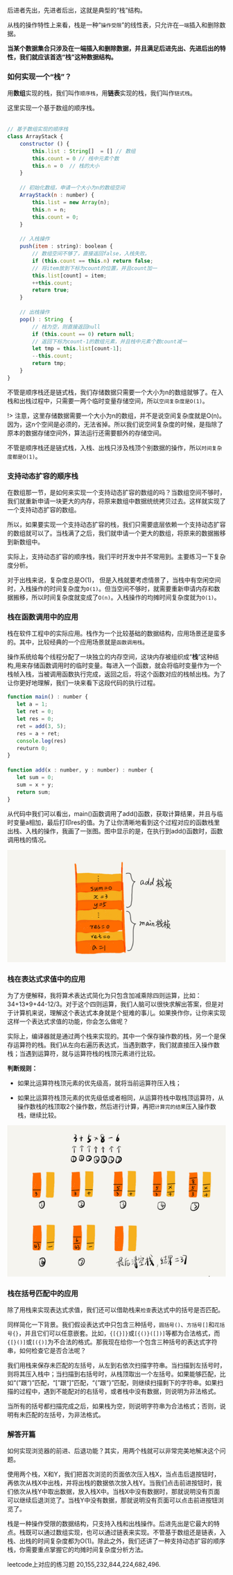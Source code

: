 
后进者先出，先进者后出，这就是典型的“栈”结构。

从栈的操作特性上来看，栈是一种“`操作受限`”的线性表，只允许在`一端`插入和删除数据。

**当某个数据集合只涉及在一端插入和删除数据，并且满足后进先出、先进后出的特性，我们就应该首选“栈”这种数据结构。**

### 如何实现一个“栈”？

用**数组**实现的栈，我们叫作`顺序栈`，用**链表**实现的栈，我们叫作`链式栈`。

这里实现一个基于数组的顺序栈。

~~~ javaScript

// 基于数组实现的顺序栈
class ArrayStack {
    constructor () {
        this.list : String[]  = [] // 数组
        this.count = 0 // 栈中元素个数
        this.n = 0  // 栈的大小
    }

    // 初始化数组，申请一个大小为n的数组空间
    ArrayStack(n : number) {
        this.list = new Array(n);
        this.n = n;
        this.count = 0;
    }

    // 入栈操作
    push(item : string): boolean {
        // 数组空间不够了，直接返回false，入栈失败。
        if (this.count == this.n) return false;
        // 将item放到下标为count的位置，并且count加一
        this.list[count] = item;
        ++this.count;
        return true;
    }
  
    // 出栈操作
    pop() : String  {
        // 栈为空，则直接返回null
        if (this.count == 0) return null;
        // 返回下标为count-1的数组元素，并且栈中元素个数count减一
        let tmp = this.list[count-1];
        --this.count;
        return tmp;
    }
}
~~~
不管是顺序栈还是链式栈，我们存储数据只需要一个大小为n的数组就够了。在入栈和出栈过程中，只需要一两个临时变量存储空间，所以`空间复杂度是O(1)`。

!> 注意，这里存储数据需要一个大小为n的数组，并不是说空间复杂度就是O(n)。因为，这n个空间是必须的，无法省掉。所以我们说空间复杂度的时候，是指除了原本的数据存储空间外，算法运行还需要额外的存储空间。

不管是顺序栈还是链式栈，入栈、出栈只涉及栈顶个别数据的操作，所以`时间复杂度都是O(1)`。




### 支持动态扩容的顺序栈

在数组那一节，是如何来实现一个支持动态扩容的数组的吗？当数组空间不够时，我们就重新申请一块更大的内存，将原来数组中数据统统拷贝过去。这样就实现了一个支持动态扩容的数组。

所以，如果要实现一个支持动态扩容的栈，我们只需要底层依赖一个支持动态扩容的数组就可以了。当栈满了之后，我们就申请一个更大的数组，将原来的数据搬移到新数组中。

实际上，支持动态扩容的顺序栈，我们平时开发中并不常用到。主要练习一下复杂度分析。

对于出栈来说，复杂度总是O(1)， 但是入栈就要考虑情景了，当栈中有空闲空间时，入栈操作的时间复杂度为`O(1)`。但当空间不够时，就需要重新申请内存和数据搬移，所以时间复杂度就变成了`O(n)`。入栈操作的均摊时间复杂度就为`O(1)`。





### 栈在函数调用中的应用

栈在软件工程中的实际应用。栈作为一个比较基础的数据结构，应用场景还是蛮多的。其中，比较经典的一个应用场景就是`函数调用栈`。

操作系统给每个线程分配了一块独立的内存空间，这块内存被组织成“**栈**”这种结构,用来存储函数调用时的临时变量。每进入一个函数，就会将临时变量作为一个栈帧入栈，当被调用函数执行完成，返回之后，将这个函数对应的栈帧出栈。为了让你更好地理解，我们一块来看下这段代码的执行过程。

~~~ javaScript
function main() : number {
   let a = 1; 
   let ret = 0;
   let res = 0;
   ret = add(3, 5);
   res = a + ret;
   console.log(res)
   reuturn 0;
}

function add(x : number, y : number) : number {
   let sum = 0;
   sum = x + y;
   return sum;
}
~~~

从代码中我们可以看出，main()函数调用了add()函数，获取计算结果，并且与临时变量a相加，最后打印res的值。为了让你清晰地看到这个过程对应的函数栈里出栈、入栈的操作，我画了一张图。图中显示的是，在执行到add()函数时，函数调用栈的情况。

![执行函数的栈帧流程或栈在函数调用中的应用](./Imgs/8_1.png)

### 栈在表达式求值中的应用

为了方便解释，我将算术表达式简化为只包含加减乘除四则运算，比如：34+13*9+44-12/3。对于这个四则运算，我们人脑可以很快求解出答案，但是对于计算机来说，理解这个表达式本身就是个挺难的事儿。如果换作你，让你来实现这样一个表达式求值的功能，你会怎么做呢？

实际上，编译器就是通过两个栈来实现的。其中一个保存操作数的栈，另一个是保存运算符的栈。我们从左向右遍历表达式，当遇到数字，我们就直接压入操作数栈；当遇到运算符，就与运算符栈的栈顶元素进行比较。

**判断规则：**

- 如果比运算符栈顶元素的优先级高，就将当前运算符压入栈；

- 如果比运算符栈顶元素的优先级低或者相同，从运算符栈中取栈顶运算符，从操作数栈的栈顶取2个操作数，然后进行计算，再把`计算完的结果`压入操作数栈，继续比较。

![编译器如何利用栈来实现表达式求值](./Imgs/8_2.png)


### 栈在括号匹配中的应用

除了用栈来实现表达式求值，我们还可以借助栈来`检查`表达式中的括号是否匹配。

同样简化一下背景。我们假设表达式中只包含三种括号，`圆括号()`、`方括号[]`和`花括号{}`，并且它们可以任意嵌套。比如，`{[{}]}`或`[{()}([])]`等都为合法格式，而`{[}()]`或`[({)]`为不合法的格式。那我现在给你一个包含三种括号的表达式字符串，如何检查它是否合法呢？

我们用栈来保存未匹配的左括号，从左到右依次扫描字符串。当扫描到左括号时，则将其压入栈中；当扫描到右括号时，从栈顶取出一个左括号。如果能够匹配，比如“(”跟“)”匹配，“[”跟“]”匹配，“{”跟“}”匹配，则继续扫描剩下的字符串。如果扫描的过程中，遇到不能配对的右括号，或者栈中没有数据，则说明为非法格式。

当所有的括号都扫描完成之后，如果栈为空，则说明字符串为合法格式；否则，说明有未匹配的左括号，为非法格式。

### 解答开篇

如何实现浏览器的前进、后退功能？其实，用两个栈就可以非常完美地解决这个问题。

使用两个栈，X和Y，我们把首次浏览的页面依次压入栈X，当点击后退按钮时，再依次从栈X中出栈，并将出栈的数据依次放入栈Y。当我们点击前进按钮时，我们依次从栈Y中取出数据，放入栈X中。当栈X中没有数据时，那就说明没有页面可以继续后退浏览了。当栈Y中没有数据，那就说明没有页面可以点击前进按钮浏览了。

栈是一种操作受限的数据结构，只支持入栈和出栈操作。后进先出是它最大的特点。栈既可以通过数组实现，也可以通过链表来实现。不管基于数组还是链表，入栈、出栈的时间复杂度都为O(1)。除此之外，我们还讲了一种支持动态扩容的顺序栈，你需要重点掌握它的均摊时间复杂度分析方法。

leetcode上对应的练习题  20,155,232,844,224,682,496.